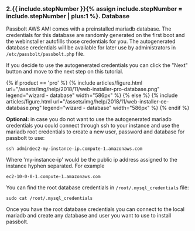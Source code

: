 ### 2.{{ include.stepNumber }}{% assign include.stepNumber = include.stepNumber | plus:1 %}. Database

Passbolt AWS AMI comes with a preinstalled mariadb database. The credentials for
this database are randomly generated on the first boot and the webinstaller autofills
those credentials for you. The autogenerated database credentials will be
available for later use by administrators in `/etc/passbolt/passbolt.php` file.

If you decide to use the autogenerated credentials you
can click the "Next" button and move to the next step on this tutorial.

{% if product == 'pro' %}
{% include articles/figure.html url="/assets/img/help/2018/11/web-installer-pro-database.png" legend="wizard - database" width="586px" %}
{% else %}
{% include articles/figure.html url="/assets/img/help/2018/11/web-installer-ce-database.png" legend="wizard - database" width="586px" %}
{% endif %}

**Optional:** in case you do not want to use the autogenerated mariadb
credentials you could connect through ssh to your instance
and use the mariadb root credentials to create a new
user, password and database for passbolt to use:

```
ssh admin@ec2-my-instance-ip.compute-1.amazonaws.com
```

Where 'my-instance-ip' would be the public ip address assigned to the instance
hyphen separated. For example

```
ec2-10-0-0-1.compute-1.amazonaws.com
```

You can find the root database credentials in `/root/.mysql_credentials` file:

```
sudo cat /root/.mysql_credentials
```

Once you have the root database credentials you can connect to the local mariadb
and create any database and user you want to use to install passbolt.
